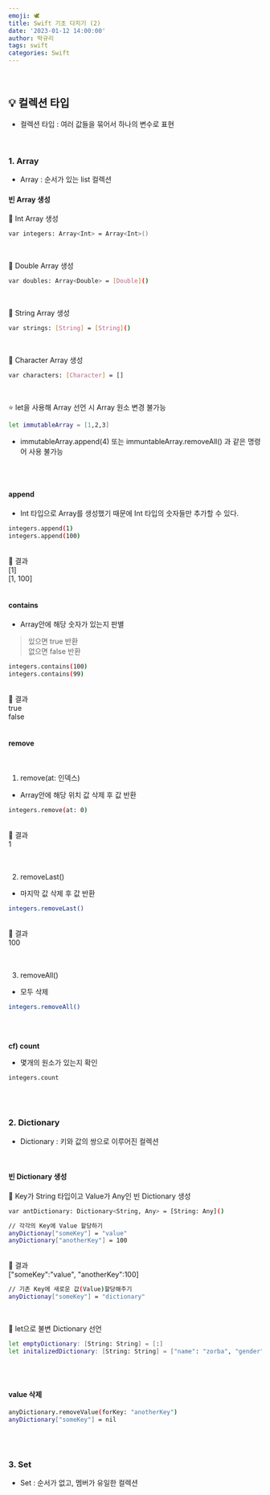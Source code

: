 ```yaml
---
emoji: 🕊
title: Swift 기초 다지기 (2)
date: '2023-01-12 14:00:00'
author: 박규리
tags: swift 
categories: Swift
---
```


</br>

## 💡 컬렉션 타입

* 컬렉션 타입 : 여러 값들을 묶어서 하나의 변수로 표현

</br>

### 1. Array
* Array : 순서가 있는 list 컬렉션

#### 빈 Array 생성

🎯 Int Array 생성

```bash
var integers: Array<Int> = Array<Int>()
```

</br>

🎯 Double Array 생성

```bash
var doubles: Array<Double> = [Double]()
```

</br>

🎯 String Array 생성

```bash
var strings: [String] = [String]()
```

</br>

🎯 Character Array 생성

```bash
var characters: [Character] = []
```

</br>

⭐️ let을 사용해 Array 선언 시 Array 원소 변경 불가능

```bash
let immutableArray = [1,2,3]
```

* immutableArray.append(4) 또는 immuntableArray.removeAll() 과 같은 명령어 사용 불가능 

</br>
</br>

#### **append**

* Int 타입으로 Array를 생성했기 때문에 Int 타입의 숫자들만 추가할 수 있다. 

```bash
integers.append(1)
integers.append(100)
```
</br>
📎 결과 </br>
[1] </br>
[1, 100]

</br>
</br>

#### **contains**

* Array안에 해당 숫자가 있는지 판별
> 있으면 true 반환 </br>
> 없으면 false 반환

```bash
integers.contains(100)
integers.contains(99)
```
</br>
📎 결과 </br>
true </br>
false

</br>
</br>

#### **remove**
</br>

1. remove(at: 인덱스)
* Array안에 해당 위치 값 삭제 후 값 반환

```bash
integers.remove(at: 0)
```
</br>
📎 결과 </br>
1

</br>
</br>
</br>

2. removeLast()
* 마지막 값 삭제 후 값 반환

```bash
integers.removeLast()
```
</br>
📎 결과 </br>
100

</br>
</br>
</br>

3. removeAll()
* 모두 삭제

```bash
integers.removeAll()
```

</br>
</br>

**cf) count**
* 몇개의 원소가 있는지 확인 

```bash
integers.count
```

</br>
</br>

### 2. Dictionary
* Dictionary : 키와 값의 쌍으로 이루어진 컬렉션

</br>

#### 빈 Dictionary 생성

🎯 Key가 String 타입이고 Value가 Any인 빈 Dictionary 생성

```bash
var antDictionary: Dictionary<String, Any> = [String: Any]()

// 각각의 Key에 Value 할당하기
anyDictionay["someKey"] = "value"
anyDictionary["anotherKey"] = 100
```
</br>
📎 결과 </br>
["someKey":"value", "anotherKey":100]

</br>

```bash
// 기존 Key에 새로운 값(Value)할당해주기
anyDictionay["someKey"] = "dictionary"
```

</br>

🎯 let으로 불변 Dictionary 선언

```bash
let emptyDictionary: [String: String] = [:]
let initalizedDictionary: [String: String] = ["name": "zorba", "gender": "female"]
```

</br>
</br>

#### value 삭제

```bash
anyDictionary.removeValue(forKey: "anotherKey")
anyDictionary["someKey"] = nil 
```

</br>
</br>

### 3. Set
* Set : 순서가 없고, 멤버가 유일한 컬렉션

</br>
</br>


```toc
```